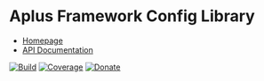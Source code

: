 # Aplus Framework Config Library

- [Homepage](https://the-framework.gitlab.io/libraries/config.html)
- [API Documentation](https://the-framework.gitlab.io/libraries/config/docs/)

[![Build](https://gitlab.com/the-framework/libraries/config/badges/master/pipeline.svg)](https://gitlab.com/the-framework/libraries/config/-/jobs)
[![Coverage](https://gitlab.com/the-framework/libraries/config/badges/master/coverage.svg?job=test:php)](https://the-framework.gitlab.io/libraries/config/coverage/)
[![Donate](https://img.shields.io/badge/Donate-PayPal-blue.svg)](https://www.paypal.com/cgi-bin/webscr?cmd=_s-xclick&hosted_button_id=NGBNW5PY4VSJ4)
